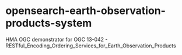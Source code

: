 # opensearch-earth-observation-products-system
HMA OGC demonstrator for OGC 13-042 - RESTful_Encoding_Ordering_Services_for_Earth_Observation_Products
